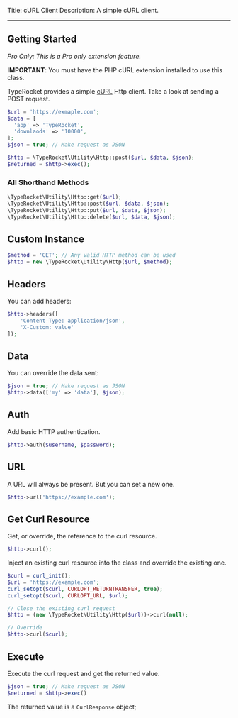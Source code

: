 Title: cURL Client
Description: A simple cURL client.

---

## Getting Started

*Pro Only: This is a Pro only extension feature.*

**IMPORTANT**: You must have the PHP cURL extension installed to use this class.

TypeRocket provides a simple [cURL]([https://www.php.net/manual/en/book.curl.php](https://www.php.net/manual/en/book.curl.php)) Http client. Take a look at sending a POST request.

```php
$url = 'https://exmaple.com';  
$data = [  
  'app' => 'TypeRocket',  
  'downlaods' => '10000',  
];  
$json = true; // Make request as JSON

$http = \TypeRocket\Utility\Http::post($url, $data, $json);
$returned = $http->exec();
```

### All Shorthand Methods

```php
\TypeRocket\Utility\Http::get($url);
\TypeRocket\Utility\Http::post($url, $data, $json);
\TypeRocket\Utility\Http::put($url, $data, $json);
\TypeRocket\Utility\Http::delete($url, $data, $json);
```

## Custom Instance

```php
$method = 'GET'; // Any valid HTTP method can be used
$http = new \TypeRocket\Utility\Http($url, $method);
```

## Headers

You can add headers:

```php
$http->headers([
    'Content-Type: application/json',
	'X-Custom: value'
]);
```

## Data

You can override the data sent:

```php
$json = true; // Make request as JSON
$http->data(['my' => 'data'], $json);
```

## Auth

Add basic HTTP authentication.

```php
$http->auth($username, $password);
```

## URL

A URL will always be present. But you can set a new one.

```php
$http->url('https://example.com');
```

## Get Curl Resource

Get, or override, the reference to the curl resource.

```php
$http->curl();
```

Inject an existing curl resource into the class and override the existing one.

```php
$curl = curl_init();
$url = 'https://example.com';
curl_setopt($curl, CURLOPT_RETURNTRANSFER, true);
curl_setopt($curl, CURLOPT_URL, $url);

// Close the existing curl request
$http = (new \TypeRocket\Utility\Http($url))->curl(null);

// Override
$http->curl($curl);
```

## Execute

Execute the curl request and get the returned value.

```php
$json = true; // Make request as JSON
$returned = $http->exec()
```

The returned value is a `CurlResponse` object;

